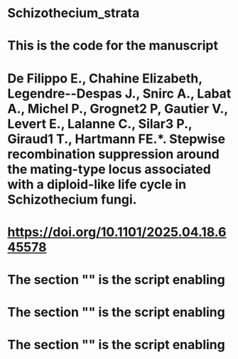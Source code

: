 # Schizothecium_strata

# This is the code for the manuscript 
# De Filippo E., Chahine Elizabeth, Legendre--Despas J., Snirc A., Labat A., Michel P., Grognet2 P, Gautier V., Levert E., Lalanne C., Silar3 P., Giraud1 T., Hartmann FE.*. Stepwise recombination suppression around the mating-type locus associated with a diploid-like life cycle in Schizothecium fungi.  
# https://doi.org/10.1101/2025.04.18.645578 

# The section "" is the script enabling

# The section "" is the script enabling

# The section "" is the script enabling
